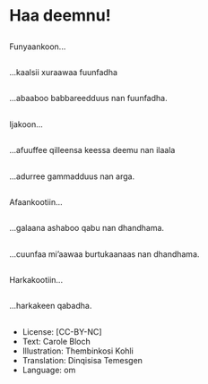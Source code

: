 # Haa deemnu!

##
Funyaankoon...

##
...kaalsii xuraawaa
fuunfadha

##
...abaaboo
babbareedduus nan
fuunfadha.

##
Ijakoon...

##
...afuuffee qilleensa
keessa deemu nan
ilaala

##
...adurree gammadduus
nan arga.

##
Afaankootiin...

##
...galaana ashaboo
qabu nan dhandhama.

##
...cuunfaa mi’aawaa
burtukaanaas nan
dhandhama.

##
Harkakootiin...

##
...harkakeen qabadha.

##
* License: [CC-BY-NC]
* Text: Carole Bloch
* Illustration: Thembinkosi Kohli
* Translation: Dinqisisa Temesgen
* Language: om
